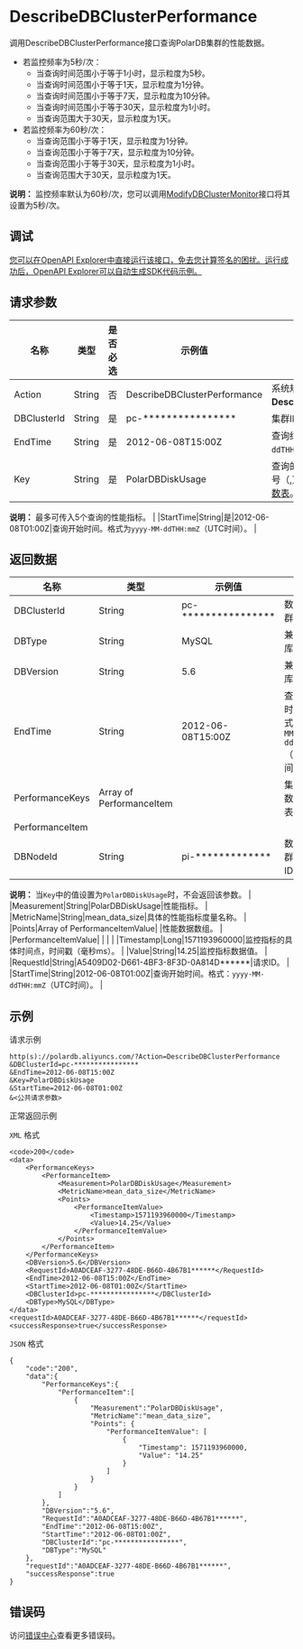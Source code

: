 # DescribeDBClusterPerformance

调用DescribeDBClusterPerformance接口查询PolarDB集群的性能数据。

-   若监控频率为5秒/次：
    -   当查询时间范围小于等于1小时，显示粒度为5秒。
    -   当查询时间范围小于等于1天，显示粒度为1分钟。
    -   当查询时间范围小于等于7天，显示粒度为10分钟。
    -   当查询时间范围小于等于30天，显示粒度为1小时。
    -   当查询范围大于30天，显示粒度为1天。
-   若监控频率为60秒/次：
    -   当查询范围小于等于1天，显示粒度为1分钟。
    -   当查询范围小于等于7天，显示粒度为10分钟。
    -   当查询范围小于等于30天，显示粒度为1小时。
    -   当查询范围大于30天，显示粒度为1天。

**说明：** 监控频率默认为60秒/次，您可以调用[ModifyDBClusterMonitor](~~159557~~)接口将其设置为5秒/次。

## 调试

[您可以在OpenAPI Explorer中直接运行该接口，免去您计算签名的困扰。运行成功后，OpenAPI Explorer可以自动生成SDK代码示例。](https://api.aliyun.com/#product=polardb&api=DescribeDBClusterPerformance&type=RPC&version=2017-08-01)

## 请求参数

|名称|类型|是否必选|示例值|描述|
|--|--|----|---|--|
|Action|String|否|DescribeDBClusterPerformance|系统规定参数，取值：**DescribeDBClusterPerformance**。 |
|DBClusterId|String|是|pc-\*\*\*\*\*\*\*\*\*\*\*\*\*\*\*\*|集群ID。 |
|EndTime|String|是|2012-06-08T15:00Z|查询结束时间。格式为`yyyy-MM-ddTHH:mmZ`（UTC时间）。 |
|Key|String|是|PolarDBDiskUsage|查询的性能指标，多个值间用英文逗号（,）分隔，详细参数请参见[性能参数表](~~141787~~)。

 **说明：** 最多可传入5个查询的性能指标。 |
|StartTime|String|是|2012-06-08T01:00Z|查询开始时间。格式为`yyyy-MM-ddTHH:mmZ`（UTC时间）。 |

## 返回数据

|名称|类型|示例值|描述|
|--|--|---|--|
|DBClusterId|String|pc-\*\*\*\*\*\*\*\*\*\*\*\*\*\*\*\*|数据库集群ID。 |
|DBType|String|MySQL|兼容数据库类型。 |
|DBVersion|String|5.6|兼容数据库版本。 |
|EndTime|String|2012-06-08T15:00Z|查询结束时间。格式：`yyyy-MM-ddTHH:mmZ`（UTC时间）。 |
|PerformanceKeys|Array of PerformanceItem| |集群性能数据列表。 |
|PerformanceItem| | | |
|DBNodeId|String|pi-\*\*\*\*\*\*\*\*\*\*\*\*\*|数据库集群节点ID。

 **说明：** 当`Key`中的值设置为`PolarDBDiskUsage`时，不会返回该参数。 |
|Measurement|String|PolarDBDiskUsage|性能指标。 |
|MetricName|String|mean\_data\_size|具体的性能指标度量名称。 |
|Points|Array of PerformanceItemValue| |性能数据数组。 |
|PerformanceItemValue| | | |
|Timestamp|Long|1571193960000|监控指标的具体时间点，时间戳（毫秒ms）。 |
|Value|String|14.25|监控指标数据值。 |
|RequestId|String|A5409D02-D661-4BF3-8F3D-0A814D\*\*\*\*\*\*|请求ID。 |
|StartTime|String|2012-06-08T01:00Z|查询开始时间。格式：`yyyy-MM-ddTHH:mmZ`（UTC时间）。 |

## 示例

请求示例

```
http(s)://polardb.aliyuncs.com/?Action=DescribeDBClusterPerformance
&DBClusterId=pc-****************
&EndTime=2012-06-08T15:00Z
&Key=PolarDBDiskUsage
&StartTime=2012-06-08T01:00Z
&<公共请求参数>
```

正常返回示例

`XML` 格式

```
<code>200</code>
<data>
    <PerformanceKeys>
        <PerformanceItem>
            <Measurement>PolarDBDiskUsage</Measurement>
            <MetricName>mean_data_size</MetricName>
            <Points>
                <PerformanceItemValue>
                    <Timestamp>1571193960000</Timestamp>
                    <Value>14.25</Value>
                </PerformanceItemValue>
            </Points>
        </PerformanceItem>
    </PerformanceKeys>
    <DBVersion>5.6</DBVersion>
    <RequestId>A0ADCEAF-3277-48DE-B66D-4B67B1******</RequestId>
    <EndTime>2012-06-08T15:00Z</EndTime>
    <StartTime>2012-06-08T01:00Z</StartTime>
    <DBClusterId>pc-****************</DBClusterId>
    <DBType>MySQL</DBType>
</data>
<requestId>A0ADCEAF-3277-48DE-B66D-4B67B1******</requestId>
<successResponse>true</successResponse>
```

`JSON` 格式

```
{
    "code":"200",
    "data":{
        "PerformanceKeys":{
            "PerformanceItem":[
                {
                    "Measurement":"PolarDBDiskUsage",
                    "MetricName":"mean_data_size",
                    "Points": {
                        "PerformanceItemValue": [
                            {
                                "Timestamp": 1571193960000,
                                "Value": "14.25"
                            }
                        ]
                    }
                }
            ]
        },
        "DBVersion":"5.6",
        "RequestId":"A0ADCEAF-3277-48DE-B66D-4B67B1******",
        "EndTime":"2012-06-08T15:00Z",
        "StartTime":"2012-06-08T01:00Z",
        "DBClusterId":"pc-****************",
        "DBType":"MySQL"
    },
    "requestId":"A0ADCEAF-3277-48DE-B66D-4B67B1******",
    "successResponse":true
}
```

## 错误码

访问[错误中心](https://error-center.aliyun.com/status/product/polardb)查看更多错误码。

